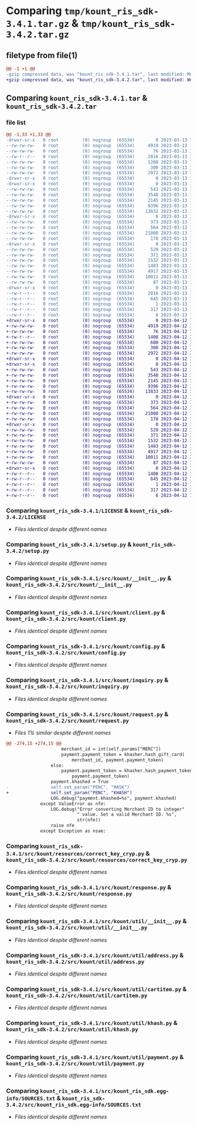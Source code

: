 # Comparing `tmp/kount_ris_sdk-3.4.1.tar.gz` & `tmp/kount_ris_sdk-3.4.2.tar.gz`

## filetype from file(1)

```diff
@@ -1 +1 @@
-gzip compressed data, was "kount_ris_sdk-3.4.1.tar", last modified: Mon Mar 13 17:00:25 2023, max compression
+gzip compressed data, was "kount_ris_sdk-3.4.2.tar", last modified: Wed Apr 12 17:39:18 2023, max compression
```

## Comparing `kount_ris_sdk-3.4.1.tar` & `kount_ris_sdk-3.4.2.tar`

### file list

```diff
@@ -1,33 +1,33 @@
-drwxr-sr-x   0 root         (0) nogroup  (65534)        0 2023-03-13 17:00:25.108536 kount_ris_sdk-3.4.1/
--rw-rw-rw-   0 root         (0) nogroup  (65534)     4919 2023-03-13 17:00:19.000000 kount_ris_sdk-3.4.1/LICENSE
--rw-rw-rw-   0 root         (0) nogroup  (65534)       76 2023-03-13 17:00:19.000000 kount_ris_sdk-3.4.1/MANIFEST.in
--rw-r--r--   0 root         (0) nogroup  (65534)     2016 2023-03-13 17:00:25.108536 kount_ris_sdk-3.4.1/PKG-INFO
--rw-rw-rw-   0 root         (0) nogroup  (65534)     1208 2023-03-13 17:00:19.000000 kount_ris_sdk-3.4.1/README.md
--rw-rw-rw-   0 root         (0) nogroup  (65534)      300 2023-03-13 17:00:25.108536 kount_ris_sdk-3.4.1/setup.cfg
--rw-rw-rw-   0 root         (0) nogroup  (65534)     2972 2023-03-13 17:00:19.000000 kount_ris_sdk-3.4.1/setup.py
-drwxr-sr-x   0 root         (0) nogroup  (65534)        0 2023-03-13 17:00:25.104536 kount_ris_sdk-3.4.1/src/
-drwxr-sr-x   0 root         (0) nogroup  (65534)        0 2023-03-13 17:00:25.104536 kount_ris_sdk-3.4.1/src/kount/
--rw-rw-rw-   0 root         (0) nogroup  (65534)      543 2023-03-13 17:00:19.000000 kount_ris_sdk-3.4.1/src/kount/__init__.py
--rw-rw-rw-   0 root         (0) nogroup  (65534)     3540 2023-03-13 17:00:19.000000 kount_ris_sdk-3.4.1/src/kount/client.py
--rw-rw-rw-   0 root         (0) nogroup  (65534)     2145 2023-03-13 17:00:19.000000 kount_ris_sdk-3.4.1/src/kount/config.py
--rw-rw-rw-   0 root         (0) nogroup  (65534)     9396 2023-03-13 17:00:19.000000 kount_ris_sdk-3.4.1/src/kount/inquiry.py
--rw-rw-rw-   0 root         (0) nogroup  (65534)    13832 2023-03-13 17:00:19.000000 kount_ris_sdk-3.4.1/src/kount/request.py
-drwxr-sr-x   0 root         (0) nogroup  (65534)        0 2023-03-13 17:00:25.104536 kount_ris_sdk-3.4.1/src/kount/resources/
--rw-rw-rw-   0 root         (0) nogroup  (65534)      373 2023-03-13 17:00:19.000000 kount_ris_sdk-3.4.1/src/kount/resources/__init__.py
--rw-rw-rw-   0 root         (0) nogroup  (65534)      564 2023-03-13 17:00:19.000000 kount_ris_sdk-3.4.1/src/kount/resources/correct_key_cryp.py
--rw-rw-rw-   0 root         (0) nogroup  (65534)    21008 2023-03-13 17:00:19.000000 kount_ris_sdk-3.4.1/src/kount/response.py
--rw-rw-rw-   0 root         (0) nogroup  (65534)      178 2023-03-13 17:00:19.000000 kount_ris_sdk-3.4.1/src/kount/settings.py
-drwxr-sr-x   0 root         (0) nogroup  (65534)        0 2023-03-13 17:00:25.108536 kount_ris_sdk-3.4.1/src/kount/util/
--rw-rw-rw-   0 root         (0) nogroup  (65534)      529 2023-03-13 17:00:19.000000 kount_ris_sdk-3.4.1/src/kount/util/__init__.py
--rw-rw-rw-   0 root         (0) nogroup  (65534)      371 2023-03-13 17:00:19.000000 kount_ris_sdk-3.4.1/src/kount/util/a85.py
--rw-rw-rw-   0 root         (0) nogroup  (65534)     1532 2023-03-13 17:00:19.000000 kount_ris_sdk-3.4.1/src/kount/util/address.py
--rw-rw-rw-   0 root         (0) nogroup  (65534)     1483 2023-03-13 17:00:19.000000 kount_ris_sdk-3.4.1/src/kount/util/cartitem.py
--rw-rw-rw-   0 root         (0) nogroup  (65534)     4917 2023-03-13 17:00:19.000000 kount_ris_sdk-3.4.1/src/kount/util/khash.py
--rw-rw-rw-   0 root         (0) nogroup  (65534)    10011 2023-03-13 17:00:19.000000 kount_ris_sdk-3.4.1/src/kount/util/payment.py
--rw-rw-rw-   0 root         (0) nogroup  (65534)       87 2023-03-13 17:00:19.000000 kount_ris_sdk-3.4.1/src/kount/version.py
-drwxr-sr-x   0 root         (0) nogroup  (65534)        0 2023-03-13 17:00:25.108536 kount_ris_sdk-3.4.1/src/kount_ris_sdk.egg-info/
--rw-r--r--   0 root         (0) nogroup  (65534)     2016 2023-03-13 17:00:25.000000 kount_ris_sdk-3.4.1/src/kount_ris_sdk.egg-info/PKG-INFO
--rw-r--r--   0 root         (0) nogroup  (65534)      645 2023-03-13 17:00:25.000000 kount_ris_sdk-3.4.1/src/kount_ris_sdk.egg-info/SOURCES.txt
--rw-r--r--   0 root         (0) nogroup  (65534)        1 2023-03-13 17:00:25.000000 kount_ris_sdk-3.4.1/src/kount_ris_sdk.egg-info/dependency_links.txt
--rw-r--r--   0 root         (0) nogroup  (65534)      317 2023-03-13 17:00:25.000000 kount_ris_sdk-3.4.1/src/kount_ris_sdk.egg-info/requires.txt
--rw-r--r--   0 root         (0) nogroup  (65534)        6 2023-03-13 17:00:25.000000 kount_ris_sdk-3.4.1/src/kount_ris_sdk.egg-info/top_level.txt
+drwxr-sr-x   0 root         (0) nogroup  (65534)        0 2023-04-12 17:39:18.169129 kount_ris_sdk-3.4.2/
+-rw-rw-rw-   0 root         (0) nogroup  (65534)     4919 2023-04-12 17:39:12.000000 kount_ris_sdk-3.4.2/LICENSE
+-rw-rw-rw-   0 root         (0) nogroup  (65534)       76 2023-04-12 17:39:12.000000 kount_ris_sdk-3.4.2/MANIFEST.in
+-rw-r--r--   0 root         (0) nogroup  (65534)     1408 2023-04-12 17:39:18.173129 kount_ris_sdk-3.4.2/PKG-INFO
+-rw-rw-rw-   0 root         (0) nogroup  (65534)      600 2023-04-12 17:39:12.000000 kount_ris_sdk-3.4.2/README.md
+-rw-rw-rw-   0 root         (0) nogroup  (65534)      300 2023-04-12 17:39:18.177129 kount_ris_sdk-3.4.2/setup.cfg
+-rw-rw-rw-   0 root         (0) nogroup  (65534)     2972 2023-04-12 17:39:12.000000 kount_ris_sdk-3.4.2/setup.py
+drwxr-sr-x   0 root         (0) nogroup  (65534)        0 2023-04-12 17:39:18.169129 kount_ris_sdk-3.4.2/src/
+drwxr-sr-x   0 root         (0) nogroup  (65534)        0 2023-04-12 17:39:18.169129 kount_ris_sdk-3.4.2/src/kount/
+-rw-rw-rw-   0 root         (0) nogroup  (65534)      543 2023-04-12 17:39:12.000000 kount_ris_sdk-3.4.2/src/kount/__init__.py
+-rw-rw-rw-   0 root         (0) nogroup  (65534)     3540 2023-04-12 17:39:12.000000 kount_ris_sdk-3.4.2/src/kount/client.py
+-rw-rw-rw-   0 root         (0) nogroup  (65534)     2145 2023-04-12 17:39:12.000000 kount_ris_sdk-3.4.2/src/kount/config.py
+-rw-rw-rw-   0 root         (0) nogroup  (65534)     9396 2023-04-12 17:39:12.000000 kount_ris_sdk-3.4.2/src/kount/inquiry.py
+-rw-rw-rw-   0 root         (0) nogroup  (65534)    13833 2023-04-12 17:39:12.000000 kount_ris_sdk-3.4.2/src/kount/request.py
+drwxr-sr-x   0 root         (0) nogroup  (65534)        0 2023-04-12 17:39:18.169129 kount_ris_sdk-3.4.2/src/kount/resources/
+-rw-rw-rw-   0 root         (0) nogroup  (65534)      373 2023-04-12 17:39:12.000000 kount_ris_sdk-3.4.2/src/kount/resources/__init__.py
+-rw-rw-rw-   0 root         (0) nogroup  (65534)      564 2023-04-12 17:39:12.000000 kount_ris_sdk-3.4.2/src/kount/resources/correct_key_cryp.py
+-rw-rw-rw-   0 root         (0) nogroup  (65534)    21008 2023-04-12 17:39:12.000000 kount_ris_sdk-3.4.2/src/kount/response.py
+-rw-rw-rw-   0 root         (0) nogroup  (65534)      178 2023-04-12 17:39:12.000000 kount_ris_sdk-3.4.2/src/kount/settings.py
+drwxr-sr-x   0 root         (0) nogroup  (65534)        0 2023-04-12 17:39:18.169129 kount_ris_sdk-3.4.2/src/kount/util/
+-rw-rw-rw-   0 root         (0) nogroup  (65534)      529 2023-04-12 17:39:12.000000 kount_ris_sdk-3.4.2/src/kount/util/__init__.py
+-rw-rw-rw-   0 root         (0) nogroup  (65534)      371 2023-04-12 17:39:12.000000 kount_ris_sdk-3.4.2/src/kount/util/a85.py
+-rw-rw-rw-   0 root         (0) nogroup  (65534)     1532 2023-04-12 17:39:12.000000 kount_ris_sdk-3.4.2/src/kount/util/address.py
+-rw-rw-rw-   0 root         (0) nogroup  (65534)     1483 2023-04-12 17:39:12.000000 kount_ris_sdk-3.4.2/src/kount/util/cartitem.py
+-rw-rw-rw-   0 root         (0) nogroup  (65534)     4917 2023-04-12 17:39:12.000000 kount_ris_sdk-3.4.2/src/kount/util/khash.py
+-rw-rw-rw-   0 root         (0) nogroup  (65534)    10011 2023-04-12 17:39:12.000000 kount_ris_sdk-3.4.2/src/kount/util/payment.py
+-rw-rw-rw-   0 root         (0) nogroup  (65534)       87 2023-04-12 17:39:12.000000 kount_ris_sdk-3.4.2/src/kount/version.py
+drwxr-sr-x   0 root         (0) nogroup  (65534)        0 2023-04-12 17:39:18.169129 kount_ris_sdk-3.4.2/src/kount_ris_sdk.egg-info/
+-rw-r--r--   0 root         (0) nogroup  (65534)     1408 2023-04-12 17:39:18.000000 kount_ris_sdk-3.4.2/src/kount_ris_sdk.egg-info/PKG-INFO
+-rw-r--r--   0 root         (0) nogroup  (65534)      645 2023-04-12 17:39:18.000000 kount_ris_sdk-3.4.2/src/kount_ris_sdk.egg-info/SOURCES.txt
+-rw-r--r--   0 root         (0) nogroup  (65534)        1 2023-04-12 17:39:18.000000 kount_ris_sdk-3.4.2/src/kount_ris_sdk.egg-info/dependency_links.txt
+-rw-r--r--   0 root         (0) nogroup  (65534)      317 2023-04-12 17:39:18.000000 kount_ris_sdk-3.4.2/src/kount_ris_sdk.egg-info/requires.txt
+-rw-r--r--   0 root         (0) nogroup  (65534)        6 2023-04-12 17:39:18.000000 kount_ris_sdk-3.4.2/src/kount_ris_sdk.egg-info/top_level.txt
```

### Comparing `kount_ris_sdk-3.4.1/LICENSE` & `kount_ris_sdk-3.4.2/LICENSE`

 * *Files identical despite different names*

### Comparing `kount_ris_sdk-3.4.1/setup.py` & `kount_ris_sdk-3.4.2/setup.py`

 * *Files identical despite different names*

### Comparing `kount_ris_sdk-3.4.1/src/kount/__init__.py` & `kount_ris_sdk-3.4.2/src/kount/__init__.py`

 * *Files identical despite different names*

### Comparing `kount_ris_sdk-3.4.1/src/kount/client.py` & `kount_ris_sdk-3.4.2/src/kount/client.py`

 * *Files identical despite different names*

### Comparing `kount_ris_sdk-3.4.1/src/kount/config.py` & `kount_ris_sdk-3.4.2/src/kount/config.py`

 * *Files identical despite different names*

### Comparing `kount_ris_sdk-3.4.1/src/kount/inquiry.py` & `kount_ris_sdk-3.4.2/src/kount/inquiry.py`

 * *Files identical despite different names*

### Comparing `kount_ris_sdk-3.4.1/src/kount/request.py` & `kount_ris_sdk-3.4.2/src/kount/request.py`

 * *Files 1% similar despite different names*

```diff
@@ -274,15 +274,15 @@
                     merchant_id = int(self.params["MERC"])
                     payment.payment_token = khasher.hash_gift_card(
                         merchant_id, payment.payment_token)
                 else:
                     payment.payment_token = khasher.hash_payment_token(
                         payment.payment_token)
                 payment.khashed = True
-                self.set_param("PENC", "MASK")
+                self.set_param("PENC", "KHASH")
                 LOG.debug("payment.khashed=%s", payment.khashed)
             except ValueError as nfe:
                 LOG.debug("Error converting Merchant ID to integer"
                           " value. Set a valid Merchant ID. %s",
                           str(nfe))
                 raise nfe
             except Exception as nsae:
```

### Comparing `kount_ris_sdk-3.4.1/src/kount/resources/correct_key_cryp.py` & `kount_ris_sdk-3.4.2/src/kount/resources/correct_key_cryp.py`

 * *Files identical despite different names*

### Comparing `kount_ris_sdk-3.4.1/src/kount/response.py` & `kount_ris_sdk-3.4.2/src/kount/response.py`

 * *Files identical despite different names*

### Comparing `kount_ris_sdk-3.4.1/src/kount/util/__init__.py` & `kount_ris_sdk-3.4.2/src/kount/util/__init__.py`

 * *Files identical despite different names*

### Comparing `kount_ris_sdk-3.4.1/src/kount/util/address.py` & `kount_ris_sdk-3.4.2/src/kount/util/address.py`

 * *Files identical despite different names*

### Comparing `kount_ris_sdk-3.4.1/src/kount/util/cartitem.py` & `kount_ris_sdk-3.4.2/src/kount/util/cartitem.py`

 * *Files identical despite different names*

### Comparing `kount_ris_sdk-3.4.1/src/kount/util/khash.py` & `kount_ris_sdk-3.4.2/src/kount/util/khash.py`

 * *Files identical despite different names*

### Comparing `kount_ris_sdk-3.4.1/src/kount/util/payment.py` & `kount_ris_sdk-3.4.2/src/kount/util/payment.py`

 * *Files identical despite different names*

### Comparing `kount_ris_sdk-3.4.1/src/kount_ris_sdk.egg-info/SOURCES.txt` & `kount_ris_sdk-3.4.2/src/kount_ris_sdk.egg-info/SOURCES.txt`

 * *Files identical despite different names*

